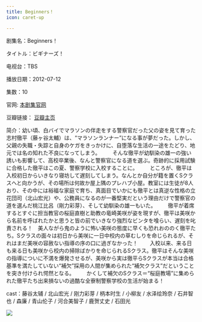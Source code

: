 ```yaml
---
title: Beginners！
icon: caret-up

---
```


剧集名：Beginners！


タイトル：ビギナーズ！

电视台：TBS

播放日期：2012-07-12

集数：10

官网: [本剧集官网](https://www.tbs.co.jp/beginners2012/)

豆瓣链接： [豆瓣主页](https://movie.douban.com/subject/10740253/)


简介：幼い頃、白バイでマラソンの伴走をする警察官だった父の姿を見て育った志村徹平（藤ヶ谷太輔）は、“マラソンランナー”になる事が夢だった。しかし、父親の失職・失踪と自身のケガをきっかけに、自堕落な生活の一途をたどり、地元では名の知れた不良になってしまう。
　　そんな徹平が幼馴染の雄一の強い誘いも影響して、高校卒業後、なんと警察官になる道を選ぶ。奇跡的に採用試験に合格した徹平はこの夏、警察学校に入校することに。
　　ところが、徹平は入校初日からいきなり寝坊して遅刻してしまう。なんとか自分が籍を置くSクラスへと向かうが、その場所は何故か屋上隅のプレハブ小屋。教室には生徒が8人おり、その中には裕福な家庭で育ち、真面目でいかにも徹平とは真逆な性格の立花団司（北山宏光）や、公務員になるのが一番堅実だという理由だけで警察官の道を選んだ桃江比呂（剛力彩芽）、そして幼馴染の雄一もいた。
　　徹平が着席するとすぐに担当教官の桜庭直樹と助教の竜崎美咲が姿を現すが、徹平は美咲から名前を呼ばれたかと思うと皆の前でいきなり強烈なビンタを喰らい、遅刻を叱責される！　美人ながら鬼のように怖い美咲の態度に早くも恐れおののく徹平たち。Sクラスの面々は初日から美咲に一日中校内の草むしりを命じられるが、それはまだ美咲の容赦ない指導の序の口に過ぎなかった！
　　入校以来、来る日も来る日も美咲から校内の掃除ばかりを命じられるSクラス。徹平はそんな美咲の指導についに不満を爆発させるが、美咲から実は徹平らSクラスが本当は合格基準を満たしていない“補欠”採用の人間が集められた“補欠クラス”だということを突き付けられ愕然となる。
　　かくして補欠のSクラス＝“桜庭教場”に集められた徹平たち出来損ないの過酷な全寮制警察学校の生活が始まる！

cast：藤谷太辅 / 北山宏光 / 刚力彩芽 / 柄本时生 / 小柳友 / 水泽绘玲奈 / 石井智也 / 森廉 / 青山伦子 / 河合美智子 / 鹿贺丈史 / 石田光

![](https://listpic.tsgsanjiao.com/2012/2012beginners.jpg)